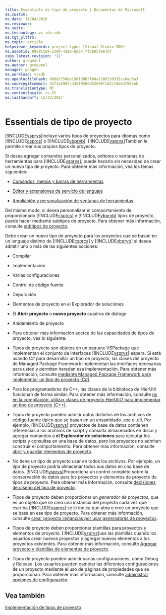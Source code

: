```yaml
---
title: Essentials de tipo de proyecto | Documentos de Microsoft
ms.custom: 
ms.date: 11/04/2016
ms.reviewer: 
ms.suite: 
ms.technology: vs-ide-sdk
ms.tgt_pltfrm: 
ms.topic: article
helpviewer_keywords: project types [Visual Studio SDK]
ms.assetid: 09991589-2300-430e-b6a4-7f2b95fe676f
caps.latest.revision: "11"
author: gregvanl
ms.author: gregvanl
manager: ghogen
ms.workload: vssdk
ms.openlocfilehash: 899d2758be1561d9b5fbda3280230333cc0ac8a3
ms.sourcegitcommit: 32f1a690fc445f9586d53698fc82c7debd784eeb
ms.translationtype: MT
ms.contentlocale: es-ES
ms.lasthandoff: 12/22/2017
---
```

# <a name="project-type-essentials"></a>Essentials de tipo de proyecto
[!INCLUDE[vsprvs](../../code-quality/includes/vsprvs_md.md)]incluye varios tipos de proyectos para idiomas como [!INCLUDE[csprcs](../../data-tools/includes/csprcs_md.md)] o [!INCLUDE[vbprvb](../../code-quality/includes/vbprvb_md.md)]. [!INCLUDE[vsprvs](../../code-quality/includes/vsprvs_md.md)]También le permite crear sus propios tipos de proyecto.  
  
 Si desea agregar comandos personalizados, editores o ventanas de herramientas para [!INCLUDE[vsprvs](../../code-quality/includes/vsprvs_md.md)], puede hacerlo sin necesidad de crear un nuevo tipo de proyecto. Para obtener más información, vea los temas siguientes:  
  
-   [Comandos, menús y barras de herramientas](../../extensibility/internals/commands-menus-and-toolbars.md)  
  
-   [Editor y extensiones de servicio de lenguaje](../../extensibility/editor-and-language-service-extensions.md)  
  
-   [Ampliación y personalización de ventanas de herramientas](../../extensibility/extending-and-customizing-tool-windows.md)  
  
 Del mismo modo, si desea personalizar el comportamiento de proporcionado [!INCLUDE[csprcs](../../data-tools/includes/csprcs_md.md)] y [!INCLUDE[vbprvb](../../code-quality/includes/vbprvb_md.md)] tipos de proyecto, puede hacer mediante subtipos de proyecto. Para obtener más información, consulte [subtipos de proyecto](../../extensibility/internals/project-subtypes.md).  
  
 Debe crear un nuevo tipo de proyecto para los proyectos que se basan en un lenguaje distinto de [!INCLUDE[csprcs](../../data-tools/includes/csprcs_md.md)] y [!INCLUDE[vbprvb](../../code-quality/includes/vbprvb_md.md)] si desea admitir uno o más de las siguientes acciones:  
  
-   Compilar  
  
-   Implementación  
  
-   Varias configuraciones  
  
-   Control de código fuente  
  
-   Depuración  
  
-   Elementos de proyecto en el Explorador de soluciones  
  
-   El **Abrir proyecto** o **nuevo proyecto** cuadros de diálogo  
  
-   Anidamiento de proyecto  
  
-   Para obtener más información acerca de las capacidades de tipos de proyecto, vea lo siguiente:  
  
-   Tipos de proyecto son objetos en un paquete VSPackage que implementan el conjunto de interfaces [!INCLUDE[vsprvs](../../code-quality/includes/vsprvs_md.md)] espera. Si está usando C# para desarrollar un tipo de proyecto, las clases del proyecto de Managed Package Framework implementan las interfaces necesarias para usted y permiten heredan esa implementación. Para obtener más información, consulte [mediante Managed Package Framework para implementar un tipo de proyecto (C#)](../../extensibility/internals/using-the-managed-package-framework-to-implement-a-project-type-csharp.md).  
  
-   Para los programadores de C++, las clases de la biblioteca de HierUtil funcionan de forma similar. Para obtener más información, consulte [no en la compilación: utilizar clases de proyecto HierUtil7 para implementar un tipo de proyecto (C++)](http://msdn.microsoft.com/en-us/a5c16a09-94a2-46ef-87b5-35b815e2f346).  
  
-   Tipos de proyecto pueden admitir datos distintos de los archivos de código fuente típico que se basan en un ensamblado .exe o .dll. Por ejemplo, [!INCLUDE[vsprvs](../../code-quality/includes/vsprvs_md.md)] proyectos de base de datos contienen referencias a los archivos de script y consulta almacenados en disco y agregar comandos a **el Explorador de soluciones** para ejecutar los scripts y consultas en una base de datos, pero los proyectos no admiten construir el comportamiento. Para obtener más información, consulte [abrir y guardar elementos de proyecto](../../extensibility/internals/opening-and-saving-project-items.md).  
  
-   No tiene un tipo de proyecto usar en todos los archivos. Por ejemplo, un tipo de proyecto podría almacenar todos sus datos en una base de datos. [!INCLUDE[vsprvs](../../code-quality/includes/vsprvs_md.md)]Proporciona un control completo sobre la conservación de datos para los proyectos y elementos de proyecto de tipos de proyecto. Para obtener más información, consulte [decisiones de diseño del tipo de proyecto](../../extensibility/internals/project-type-design-decisions.md).  
  
-   Tipos de proyecto deben proporcionar un *generador de proyectos*, que es un objeto que se crea una instancia del proyecto cada vez que escriba [!INCLUDE[vsprvs](../../code-quality/includes/vsprvs_md.md)] se le indica que abra o cree un proyecto que se basa en ese tipo de proyecto. Para obtener más información, consulte [crear proyecto instancias por usar generadores de proyectos](../../extensibility/internals/creating-project-instances-by-using-project-factories.md).  
  
-   Tipos de proyecto deben proporcionar plantillas para proyectos y elementos de proyecto. [!INCLUDE[vsprvs](../../code-quality/includes/vsprvs_md.md)]usa las plantillas cuando los usuarios crear nuevos proyectos y agregar nuevos elementos a los proyectos existentes. Para obtener más información, consulte [Agregar proyecto y plantillas de elementos de proyecto](../../extensibility/internals/adding-project-and-project-item-templates.md).  
  
-   Tipos de proyecto pueden admitir varias configuraciones, como Debug y Release. Los usuarios pueden cambiar las diferentes configuraciones de un proyecto mediante el uso de páginas de propiedades que se proporcionan. Para obtener más información, consulte [administrar opciones de configuración](../../extensibility/internals/managing-configuration-options.md).  
  
## <a name="see-also"></a>Vea también  
 [Implementación de tipos de proyecto](../../extensibility/internals/deploying-project-types.md)